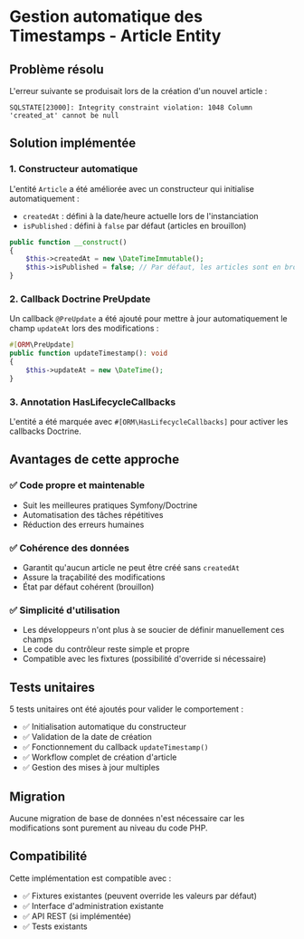 # Gestion automatique des Timestamps - Article Entity

## Problème résolu

L'erreur suivante se produisait lors de la création d'un nouvel article :
```
SQLSTATE[23000]: Integrity constraint violation: 1048 Column 'created_at' cannot be null
```

## Solution implémentée

### 1. Constructeur automatique
L'entité `Article` a été améliorée avec un constructeur qui initialise automatiquement :
- `createdAt` : défini à la date/heure actuelle lors de l'instanciation
- `isPublished` : défini à `false` par défaut (articles en brouillon)

```php
public function __construct()
{
    $this->createdAt = new \DateTimeImmutable();
    $this->isPublished = false; // Par défaut, les articles sont en brouillon
}
```

### 2. Callback Doctrine PreUpdate
Un callback `@PreUpdate` a été ajouté pour mettre à jour automatiquement le champ `updateAt` lors des modifications :

```php
#[ORM\PreUpdate]
public function updateTimestamp(): void
{
    $this->updateAt = new \DateTime();
}
```

### 3. Annotation HasLifecycleCallbacks
L'entité a été marquée avec `#[ORM\HasLifecycleCallbacks]` pour activer les callbacks Doctrine.

## Avantages de cette approche

### ✅ Code propre et maintenable
- Suit les meilleures pratiques Symfony/Doctrine
- Automatisation des tâches répétitives
- Réduction des erreurs humaines

### ✅ Cohérence des données
- Garantit qu'aucun article ne peut être créé sans `createdAt`
- Assure la traçabilité des modifications
- État par défaut cohérent (brouillon)

### ✅ Simplicité d'utilisation
- Les développeurs n'ont plus à se soucier de définir manuellement ces champs
- Le code du contrôleur reste simple et propre
- Compatible avec les fixtures (possibilité d'override si nécessaire)

## Tests unitaires

5 tests unitaires ont été ajoutés pour valider le comportement :
- ✅ Initialisation automatique du constructeur
- ✅ Validation de la date de création
- ✅ Fonctionnement du callback `updateTimestamp()`
- ✅ Workflow complet de création d'article
- ✅ Gestion des mises à jour multiples

## Migration

Aucune migration de base de données n'est nécessaire car les modifications sont purement au niveau du code PHP.

## Compatibilité

Cette implémentation est compatible avec :
- ✅ Fixtures existantes (peuvent override les valeurs par défaut)
- ✅ Interface d'administration existante
- ✅ API REST (si implémentée)
- ✅ Tests existants
